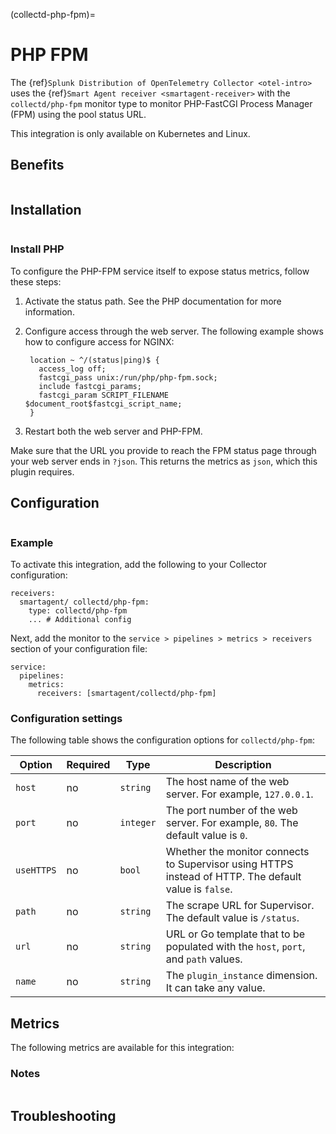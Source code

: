 (collectd-php-fpm)=

# PHP FPM

<meta name="Description" content="Use this Splunk Observability Cloud integration for the Collectd PHP-FastCGI Process Manager FPM monitor. See benefits, install, configuration, and metrics">

The {ref}`Splunk Distribution of OpenTelemetry Collector <otel-intro>` uses the {ref}`Smart Agent receiver <smartagent-receiver>` with the `collectd/php-fpm` monitor type to monitor PHP-FastCGI Process Manager (FPM) using the pool status URL.

This integration is only available on Kubernetes and Linux.

## Benefits

```{include} /_includes/benefits.md
```

## Installation

```{include} /_includes/collector-installation-linux.md
```

### Install PHP

To configure the PHP-FPM service itself to expose status metrics, follow these steps:

1. Activate the status path. See the PHP documentation for more information.
2. Configure access through the web server. The following example shows how to configure access for NGINX:

   ```
    location ~ ^/(status|ping)$ {
      access_log off;
      fastcgi_pass unix:/run/php/php-fpm.sock;
      include fastcgi_params;
      fastcgi_param SCRIPT_FILENAME $document_root$fastcgi_script_name;
    }
   ```
3. Restart both the web server and PHP-FPM.

Make sure that the URL you provide to reach the FPM status page through your web server ends in `?json`. This returns the metrics as `json`, which this plugin requires.

## Configuration

```{include} /_includes/configuration.md
```

### Example

To activate this integration, add the following to your Collector configuration:

```
receivers:
  smartagent/ collectd/php-fpm:
    type: collectd/php-fpm
    ... # Additional config
```

Next, add the monitor to the `service > pipelines > metrics > receivers` section of your configuration file:

```
service:
  pipelines:
    metrics:
      receivers: [smartagent/collectd/php-fpm]
```

### Configuration settings

The following table shows the configuration options for `collectd/php-fpm`:

| Option | Required | Type | Description |
| --- | --- | --- | --- |
| `host` | no | `string` | The host name of the web server. For example, `127.0.0.1`. |
| `port` | no | `integer` | The port number of the web server. For example, `80`. The default value is `0`. |
| `useHTTPS` | no | `bool` | Whether the monitor connects to Supervisor using HTTPS instead of HTTP. The default value is `false`. |
| `path` | no | `string` | The scrape URL for Supervisor. The default value is `/status`. |
| `url` | no | `string` | URL or Go template that to be populated with the `host`, `port`, and `path` values. |
| `name` | no | `string` | The `plugin_instance` dimension. It can take any value. |

## Metrics

The following metrics are available for this integration:

<div class="metrics-yaml" url="https://raw.githubusercontent.com/signalfx/splunk-otel-collector/main/internal/signalfx-agent/pkg/monitors/collectd/php/metadata.yaml"></div>

### Notes

```{include} /_includes/metric-defs.md
```

## Troubleshooting

```{include} /_includes/troubleshooting.md
```

